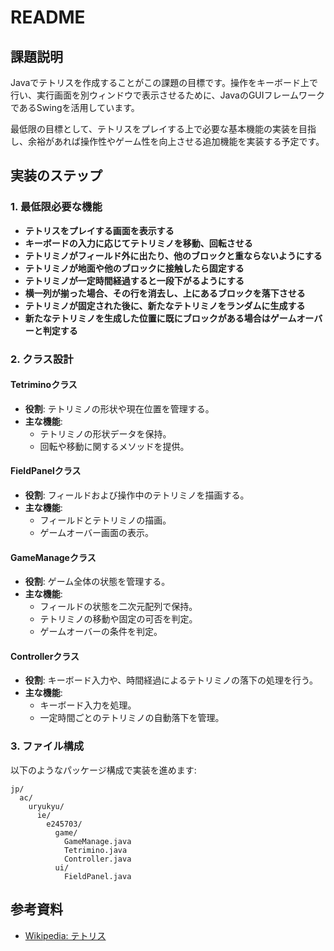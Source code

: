 # README

## 課題説明

Javaでテトリスを作成することがこの課題の目標です。操作をキーボード上で行い、実行画面を別ウィンドウで表示させるために、JavaのGUIフレームワークであるSwingを活用しています。

最低限の目標として、テトリスをプレイする上で必要な基本機能の実装を目指し、余裕があれば操作性やゲーム性を向上させる追加機能を実装する予定です。

## 実装のステップ

### 1. 最低限必要な機能
- **テトリスをプレイする画面を表示する**
- **キーボードの入力に応じてテトリミノを移動、回転させる**
- **テトリミノがフィールド外に出たり、他のブロックと重ならないようにする**
- **テトリミノが地面や他のブロックに接触したら固定する**
- **テトリミノが一定時間経過すると一段下がるようにする**
- **横一列が揃った場合、その行を消去し、上にあるブロックを落下させる**
- **テトリミノが固定された後に、新たなテトリミノをランダムに生成する**
- **新たなテトリミノを生成した位置に既にブロックがある場合はゲームオーバーと判定する**

### 2. クラス設計

#### Tetriminoクラス
- **役割**: テトリミノの形状や現在位置を管理する。
- **主な機能**:
  - テトリミノの形状データを保持。
  - 回転や移動に関するメソッドを提供。

#### FieldPanelクラス
- **役割**: フィールドおよび操作中のテトリミノを描画する。
- **主な機能**:
  - フィールドとテトリミノの描画。
  - ゲームオーバー画面の表示。

#### GameManageクラス
- **役割**: ゲーム全体の状態を管理する。
- **主な機能**:
  - フィールドの状態を二次元配列で保持。
  - テトリミノの移動や固定の可否を判定。
  - ゲームオーバーの条件を判定。

#### Controllerクラス
- **役割**: キーボード入力や、時間経過によるテトリミノの落下の処理を行う。
- **主な機能**:
  - キーボード入力を処理。
  - 一定時間ごとのテトリミノの自動落下を管理。

### 3. ファイル構成

以下のようなパッケージ構成で実装を進めます:

```
jp/
  ac/
    uryukyu/
      ie/
        e245703/
          game/
            GameManage.java
            Tetrimino.java
            Controller.java
          ui/
            FieldPanel.java
```

## 参考資料
- [Wikipedia: テトリス](https://ja.wikipedia.org/wiki/%E3%83%86%E3%83%88%E3%83%AA%E3%82%B9)

